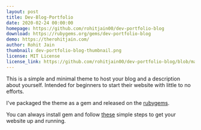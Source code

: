 ```yaml
---
layout: post
title: Dev-Blog-Portfolio
date: 2020-02-24 00:00:00
homepage: https://github.com/rohitjain00/dev-portfolio-blog
download: https://rubygems.org/gems/dev-portfolio-blog
demo: https://therohitjain.com/
author: Rohit Jain
thumbnail: dev-portfolio-blog-thumbnail.png
license: MIT License
license_link: https://github.com/rohitjain00/dev-portfolio-blog/blob/master/LICENSE.txt
---
```


This is a simple and minimal theme to host your blog and a description about yourself. Intended for beginners to start their website with little to no efforts.

I've packaged the theme as a gem and released on the [rubygems](https://rubygems.org/).

You can always install gem and follow [these](https://github.com/rohitjain00/dev-portfolio-blog#usage) simple steps to get your website up and running.